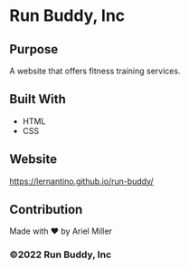 # Run Buddy, Inc


## Purpose 
A website that offers fitness training services.


## Built With 
* HTML
* CSS


## Website
https://lernantino.github.io/run-buddy/


## Contribution

Made with ❤️ by Ariel Miller 

### ©️2022 Run Buddy, Inc 
